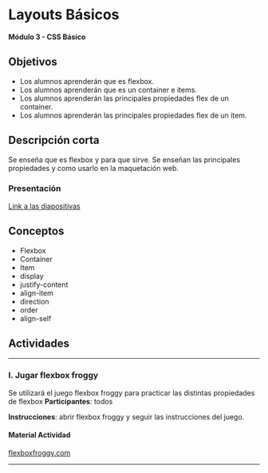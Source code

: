 # Layouts Básicos

**Módulo 3 - CSS Básico**

## Objetivos
* Los alumnos aprenderán que es flexbox.
* Los alumnos aprenderán que es un container e items.
* Los alumnos aprenderán las principales propiedades flex de un container.
* Los alumnos aprenderán las principales propiedades flex de un item.

## Descripción corta

Se enseña que es flexbox y para que sirve. Se enseñan las principales propiedades y como usarlo en la maquetación web.

### Presentación

[Link a las diapositivas](https://docs.google.com/presentation/d/1OWjnaETpMAULmyJWUsQzcgUuMHerHyWAfQAfz1DNlgw/edit?usp=sharing)

## Conceptos
* Flexbox
* Container
* Item
* display
* justify-content
* align-item
* direction
* order
* align-self


## Actividades


---

### I. Jugar flexbox froggy

Se utilizará el juego flexbox froggy para practicar las distintas propiedades de flexbox
**Participantes**: todos


**Instrucciones**: 
abrir flexbox froggy y seguir las instrucciones del juego.

#### Material Actividad

[flexboxfroggy.com](https://flexboxfroggy.com)

---
